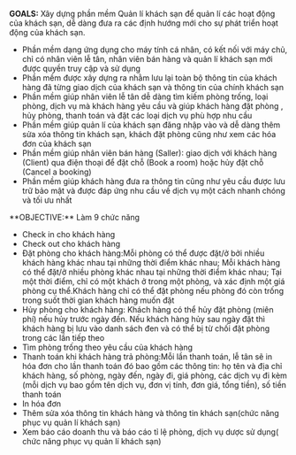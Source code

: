 **GOALS:** Xây dựng phần mềm Quản lí khách sạn để quản lí các hoạt động của khách sạn, dễ dàng đưa ra các định hướng mới cho sự phát triển hoạt động của khách sạn.
<ul> 
  <li> 	Phần mềm dạng ứng dụng cho máy tính cá nhân, có kết nối với máy chủ, chỉ có nhân viên lễ tân, nhân viên bán hàng và quản lí khách sạn mới được quyền truy cập và sử dụng </li>
  <li>	Phần mềm được xây dựng ra nhằm lưu lại toàn bộ thông tin của khách hàng đã từng giao dịch của khách sạn và thông tin của chính khách sạn </li>
  <li>	Phần mềm giúp nhân viên lễ tân dễ dàng tìm kiếm phòng trống, loại phòng, dịch vụ mà khách hàng yêu cầu và giúp khách hàng đặt phòng , hủy phòng, thanh toán và đặt các loại dịch vụ phù hợp nhu cầu  </li>
  <li>Phần mềm giúp quản lí của khách sạn đăng nhập vào và dễ dàng thêm sửa xóa thông tin khách sạn, khách đặt phòng cũng như xem các hóa đơn của khách sạn</li>
  <li> Phần mềm giúp nhân viên bán hàng (Saller): giao dịch với khách hàng (Client) qua điện thoại để đặt chỗ (Book a room) hoặc hủy đặt chỗ (Cancel a booking) </li>
  <li> Phần mềm giúp khách hàng đưa ra thông tin cũng như yêu cầu được lưu trữ bảo mật và được đáp ứng nhu cầu về dịch vụ một cách nhanh chóng và tối ưu nhất </li>
  
  </ul>
 **OBJECTIVE:** Làm 9 chức năng
  <ul>
  <li>Check in cho khách hàng </li>
  <li> Check out cho khách hàng </li>
  <li> Đặt phòng cho khách hàng:Mỗi phòng có thể được đặt/ở bởi nhiều khách hàng khác nhau tại những thời điểm khác nhau; Mỗi khách hàng có thể đặt/ở nhiều phòng khác nhau tại những thời điểm khác nhau; Tại một thời điểm, chỉ có một khách ở trong một phòng, và xác định một giá phòng cụ thể.Khách hàng chỉ có thể đặt phòng nếu phòng đó còn trống trong suốt thời gian khách hàng muốn đặt  </li>
  <li>Hủy phòng cho khách hàng: Khách hàng có thể hủy đặt phòng (miên phí) nếu hủy trước ngày đến. Nếu khách hàng hủy sau ngày đặt thì khách hàng bị lưu vào danh sách đen và có thể bị từ chối đặt phòng trong các lần tiếp theo  </li>
  <li>Tìm phòng trống theo yêu cầu của khách hàng </li>
  <li>Thanh toán khi khách hàng trả phòng:Mỗi lần thanh toán, lễ tân sẽ in hóa đơn cho lần thanh toán đó bao gồm các thông tin: họ tên và địa chỉ khách hàng, số phòng, ngày đến, ngày đi, giá phòng, các dịch vụ đi kèm (mỗi dịch vụ bao gồm tên dịch vụ, đơn vị tính, đơn giá, tổng tiền), số tiền thanh toán  </li>
  <li>In hóa đơn </li>
  <li>Thêm sửa xóa thông tin khách hàng và thông tin khách sạn(chức năng phục vụ quản lí khách  sạn) </li>
  <li>Xem báo cáo doanh thu và báo cáo tỉ lệ phòng, dịch vụ dược sử dụng( chức năng phục vụ quản lí khách sạn)</li>
</ul>
 
